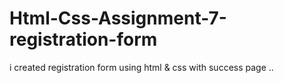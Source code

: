 # Html-Css-Assignment-7-registration-form
i created registration form using html & css with success page ..
